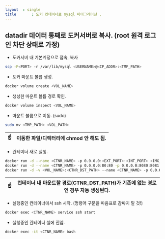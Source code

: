 ```yaml
---
layout	: single
title		: 도커 컨테이너로 mysql 마이그레이션 .
---
```


## datadir 데이터 통째로 도커서버로 복사. (root 원격 로그인 차단 상태로 가정)
* 도커서버 내 기본계정으로 접속, 복사
```sh
scp -P<PORT> -r /var/lib/mysql <USERNAME>@<IP_ADDR>:<TMP_PATH>
```
* 도커 마운트 볼륨 생성.
```sh
docker volume create <VOL_NAME>
```
  + 생성한 마운트 볼륨 경로 확인.
```sh
docker volume inspect <VOL_NAME>
```
* 마운트 볼륨으로 이동. (sudo)
```sh
sudo mv <TMP_PATH> <VOL_PATH>
```
|:point_up:| 이동한 파일/디렉터리에 chmod 안 해도 됨.|
|--|--|


* 컨테이너 새로 실행.
```sh
docker run -d --name <CTNR_NAME> -p 0.0.0.0:<EXT_PORT>:<INT_PORT> <IMG_NAME>
docker run -d --name <CTNR_NAME> -p 0.0.0.0:80:80 -p 0.0.0.0:8080:8081 <IMG_NAME>
docker run -d -v <VOL_NAME>:<CTNR_DST_PATH> --name <CTNR_NAME> -p 0.0.0.0:80:80 -p 0.0.0.0:8080:8081 <IMG_NAME>
```
|:point_up:| 컨테이너 내 마운트할 경로(CTNR_DST_PATH)가 기존에 없는 경로인 경우 자동 생성된다.|
|--|--|

* 실행중인 컨테이너에서 ssh 시작. (명령어 구문을 따옴표로 감싸지 말 것!)
```sh
docker exec <CTNR_NAME> service ssh start
```

* 실행중인 컨테이너 셸에 진입.
```sh
docker exec -it <CTNR_NAME> bash
```
